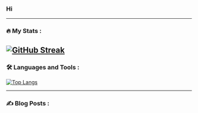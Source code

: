 ### Hi 

---
### :fire: My Stats :
[![GitHub Streak](https://github-readme-streak-stats.herokuapp.com?user=thunderbird2013&theme=transparent&hide_border=true&locale=de&date_format=j%20M%5B%20Y%5D)](https://git.io/streak-stats)
---
### :hammer_and_wrench: Languages and Tools :
[![Top Langs](https://github-readme-stats.vercel.app/api/top-langs/?username=thunderbird2013&layout=compact&theme=transparent)](https://github.com/anuraghazra/github-readme-stats)

---

### :writing_hand: Blog Posts :
